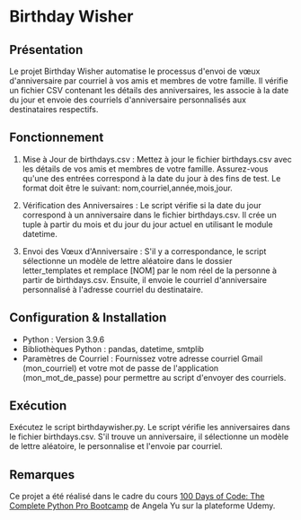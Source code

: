 # Birthday Wisher

## Présentation
Le projet Birthday Wisher automatise le processus d'envoi de vœux d'anniversaire par courriel à vos amis et membres de votre famille. Il vérifie un fichier CSV contenant les détails des anniversaires, les associe à la date du jour et envoie des courriels d'anniversaire personnalisés aux destinataires respectifs.

## Fonctionnement
1. Mise à Jour de birthdays.csv : Mettez à jour le fichier birthdays.csv avec les détails de vos amis et membres de votre famille. Assurez-vous qu'une des entrées correspond à la date du jour à des fins de test. Le format doit être le suivant: nom,courriel,année,mois,jour.

2. Vérification des Anniversaires :
Le script vérifie si la date du jour correspond à un anniversaire dans le fichier birthdays.csv.
Il crée un tuple à partir du mois et du jour du jour actuel en utilisant le module datetime.

3. Envoi des Vœux d'Anniversaire : S'il y a correspondance, le script sélectionne un modèle de lettre aléatoire dans le dossier letter_templates et remplace [NOM] par le nom réel de la personne à partir de birthdays.csv. Ensuite, il envoie le courriel d'anniversaire personnalisé à l'adresse courriel du destinataire.

## Configuration & Installation
- Python : Version 3.9.6
- Bibliothèques Python : pandas, datetime, smtplib
- Paramètres de Courriel : Fournissez votre adresse courriel Gmail (mon_courriel) et votre mot de passe de l'application (mon_mot_de_passe) pour permettre au script d'envoyer des courriels.

## Exécution
Exécutez le script birthdaywisher.py. Le script vérifie les anniversaires dans le fichier birthdays.csv. S'il trouve un anniversaire, il sélectionne un modèle de lettre aléatoire, le personnalise et l'envoie par courriel.

## Remarques
Ce projet a été réalisé dans le cadre du cours [100 Days of Code: The Complete Python Pro Bootcamp](https://www.udemy.com/course/100-days-of-code/) de Angela Yu sur la plateforme Udemy.



